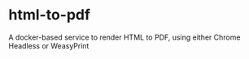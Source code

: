 # html-to-pdf

A docker-based service to render HTML to PDF, using either Chrome Headless or WeasyPrint
